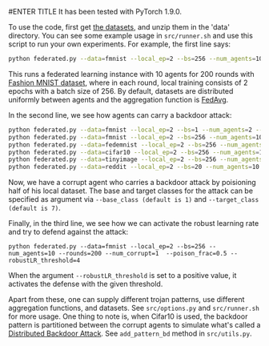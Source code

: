 #ENTER TITLE
It has been tested with PyTorch 1.9.0.

To use the code, first get [the datasets](https://drive.google.com/drive/folders/1ta4ZSgRGc6hObZEoYJ8DscO-s4PnL6Ww?usp=sharing), and unzip them in the 'data' directory.
You can see some example usage in ```src/runner.sh``` and use this script to run your own experiments. For example, the first line says:

```bash
python federated.py --data=fmnist --local_ep=2 --bs=256 --num_agents=10 --rounds=200
```

This runs a federated learning instance with 10 agents for 200 rounds with [Fashion MNIST dataset](https://github.com/zalandoresearch/fashion-mnist), where in each round, local training consists of 2 epochs with a batch size of 256. By default, datasets are distributed uniformly between agents and the aggregation function is [FedAvg](https://arxiv.org/pdf/1602.05629.pdf).

In the second line, we see how agents can carry a backdoor attack:

```bash
python federated.py --data=fmnist --local_ep=2 --bs=1 --num_agents=2 --rounds=200 --num_corrupt=1  --poison_frac=0.5 --aggr=fedinv --attack_round=20
python federated.py --data=fmnist --local_ep=2 --bs=256 --num_agents=10 --rounds=200 --num_corrupt=1  --poison_frac=0.5 --print_distances=True --attack=neuro --attack_round=20 --clip=0.5
python federated.py --data=fedemnist --local_ep=2 --bs=256 --num_agents=10 --rounds=200 --num_corrupt=1  --poison_frac=0.5
python federated.py --data=cifar10 --local_ep=2 --bs=256 --num_agents=10 --rounds=200 --num_corrupt=4  --poison_frac=0.5
python federated.py --data=tinyimage --local_ep=2 --bs=256 --num_agents=10 --rounds=200 --num_corrupt=4  --poison_frac=0.5 --load_model=True
python federated.py --data=reddit --local_ep=2 --bs=20 --num_agents=10 --rounds=200 --num_corrupt=1  --poison_frac=0.5 --poison_sentence="White people are rude"
```

Now, we have a corrupt agent who carries a backdoor attack by poisioning half of his local dataset. The base and target classes for the attack can be specified as argument via ```--base_class (default is 1)``` and ```--target_class (default is 7)```.

Finally, in the third line, we see how we can activate the robust learning rate and try to defend against the attack:

```
python federated.py --data=fmnist --local_ep=2 --bs=256 --num_agents=10 --rounds=200 --num_corrupt=1  --poison_frac=0.5 --robustLR_threshold=4
```
When the argument ```--robustLR_threshold``` is set to a positive value, it activates the defense with the given threshold.


Apart from these, one can supply different trojan patterns, use different aggregation functions, and datasets. See ```src/options.py``` and ```src/runner.sh``` for more usage. One thing to note is, when Cifar10 is used, the backdoor pattern is partitioned between the corrupt agents to simulate what's called a [Distributed Backdoor Attack](https://openreview.net/forum?id=rkgyS0VFvr). See ```add_pattern_bd``` method in ```src/utils.py```.

